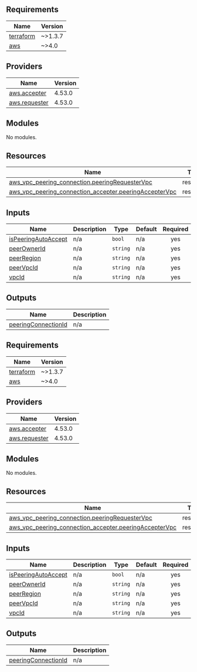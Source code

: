 ## Requirements

| Name | Version |
|------|---------|
| <a name="requirement_terraform"></a> [terraform](#requirement\_terraform) | ~>1.3.7 |
| <a name="requirement_aws"></a> [aws](#requirement\_aws) | ~>4.0 |

## Providers

| Name | Version |
|------|---------|
| <a name="provider_aws.accepter"></a> [aws.accepter](#provider\_aws.accepter) | 4.53.0 |
| <a name="provider_aws.requester"></a> [aws.requester](#provider\_aws.requester) | 4.53.0 |

## Modules

No modules.

## Resources

| Name | Type |
|------|------|
| [aws_vpc_peering_connection.peeringRequesterVpc](https://registry.terraform.io/providers/hashicorp/aws/latest/docs/resources/vpc_peering_connection) | resource |
| [aws_vpc_peering_connection_accepter.peeringAccepterVpc](https://registry.terraform.io/providers/hashicorp/aws/latest/docs/resources/vpc_peering_connection_accepter) | resource |

## Inputs

| Name | Description | Type | Default | Required |
|------|-------------|------|---------|:--------:|
| <a name="input_isPeeringAutoAccept"></a> [isPeeringAutoAccept](#input\_isPeeringAutoAccept) | n/a | `bool` | n/a | yes |
| <a name="input_peerOwnerId"></a> [peerOwnerId](#input\_peerOwnerId) | n/a | `string` | n/a | yes |
| <a name="input_peerRegion"></a> [peerRegion](#input\_peerRegion) | n/a | `string` | n/a | yes |
| <a name="input_peerVpcId"></a> [peerVpcId](#input\_peerVpcId) | n/a | `string` | n/a | yes |
| <a name="input_vpcId"></a> [vpcId](#input\_vpcId) | n/a | `string` | n/a | yes |

## Outputs

| Name | Description |
|------|-------------|
| <a name="output_peeringConnectionId"></a> [peeringConnectionId](#output\_peeringConnectionId) | n/a |
<!-- BEGINNING OF PRE-COMMIT-TERRAFORM DOCS HOOK -->
## Requirements

| Name | Version |
|------|---------|
| <a name="requirement_terraform"></a> [terraform](#requirement\_terraform) | ~>1.3.7 |
| <a name="requirement_aws"></a> [aws](#requirement\_aws) | ~>4.0 |

## Providers

| Name | Version |
|------|---------|
| <a name="provider_aws.accepter"></a> [aws.accepter](#provider\_aws.accepter) | 4.53.0 |
| <a name="provider_aws.requester"></a> [aws.requester](#provider\_aws.requester) | 4.53.0 |

## Modules

No modules.

## Resources

| Name | Type |
|------|------|
| [aws_vpc_peering_connection.peeringRequesterVpc](https://registry.terraform.io/providers/hashicorp/aws/latest/docs/resources/vpc_peering_connection) | resource |
| [aws_vpc_peering_connection_accepter.peeringAccepterVpc](https://registry.terraform.io/providers/hashicorp/aws/latest/docs/resources/vpc_peering_connection_accepter) | resource |

## Inputs

| Name | Description | Type | Default | Required |
|------|-------------|------|---------|:--------:|
| <a name="input_isPeeringAutoAccept"></a> [isPeeringAutoAccept](#input\_isPeeringAutoAccept) | n/a | `bool` | n/a | yes |
| <a name="input_peerOwnerId"></a> [peerOwnerId](#input\_peerOwnerId) | n/a | `string` | n/a | yes |
| <a name="input_peerRegion"></a> [peerRegion](#input\_peerRegion) | n/a | `string` | n/a | yes |
| <a name="input_peerVpcId"></a> [peerVpcId](#input\_peerVpcId) | n/a | `string` | n/a | yes |
| <a name="input_vpcId"></a> [vpcId](#input\_vpcId) | n/a | `string` | n/a | yes |

## Outputs

| Name | Description |
|------|-------------|
| <a name="output_peeringConnectionId"></a> [peeringConnectionId](#output\_peeringConnectionId) | n/a |
<!-- END OF PRE-COMMIT-TERRAFORM DOCS HOOK -->
